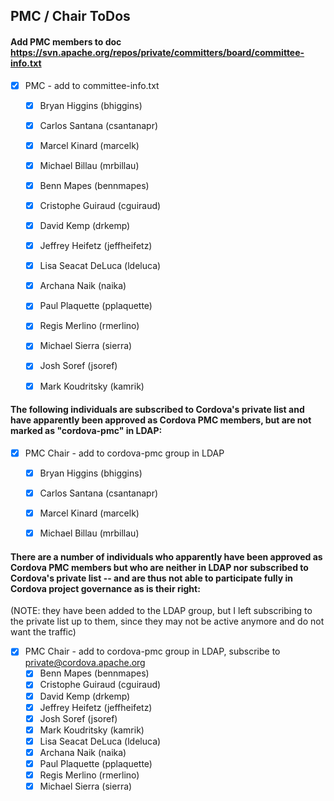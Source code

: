 ## PMC / Chair ToDos

#### Add PMC members to doc https://svn.apache.org/repos/private/committers/board/committee-info.txt

- [X] PMC - add to committee-info.txt
  - [X] Bryan Higgins (bhiggins)
  - [X] Carlos Santana (csantanapr)
  - [X] Marcel Kinard (marcelk)
  - [X] Michael Billau (mrbillau)
  - [X] Benn Mapes (bennmapes)
  - [X] Cristophe Guiraud (cguiraud)
  - [X] David Kemp (drkemp)
  - [X] Jeffrey Heifetz (jeffheifetz)
  - [X] Lisa Seacat DeLuca (ldeluca)
  - [X] Archana Naik (naika)
  - [X] Paul Plaquette (pplaquette)
  - [X] Regis Merlino (rmerlino)
  - [X] Michael Sierra (sierra)
  - [X] Josh Soref (jsoref)
  - [X] Mark Koudritsky (kamrik)


#### The following individuals are subscribed to Cordova's private list and have apparently been approved as Cordova PMC members, but are not marked as "cordova-pmc" in LDAP:

- [X] PMC Chair - add to cordova-pmc group in LDAP
  - [X] Bryan Higgins (bhiggins)
  - [X] Carlos Santana (csantanapr)
  - [X] Marcel Kinard (marcelk)
  - [X] Michael Billau (mrbillau)


#### There are a number of individuals who apparently have been approved as Cordova PMC members but who are neither in LDAP nor subscribed to Cordova's private list -- and are thus not able to participate fully in Cordova project governance as is their right:

(NOTE: they have been added to the LDAP group, but I left subscribing to the private list up to them, since they may not be active anymore and do not want the traffic)

- [X] PMC Chair - add to cordova-pmc group in LDAP, subscribe to private@cordova.apache.org
  - [X] Benn Mapes (bennmapes)
  - [X] Cristophe Guiraud (cguiraud)
  - [X] David Kemp (drkemp)
  - [X] Jeffrey Heifetz (jeffheifetz)
  - [X] Josh Soref (jsoref)
  - [X] Mark Koudritsky (kamrik)
  - [X] Lisa Seacat DeLuca (ldeluca)
  - [X] Archana Naik (naika)
  - [X] Paul Plaquette (pplaquette)
  - [X] Regis Merlino (rmerlino)
  - [X] Michael Sierra (sierra)
